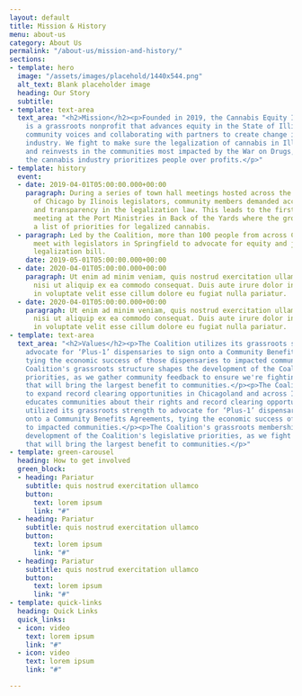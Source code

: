 ```yaml
---
layout: default
title: Mission & History
menu: about-us
category: About Us
permalink: "/about-us/mission-and-history/"
sections:
- template: hero
  image: "/assets/images/placehold/1440x544.png"
  alt_text: Blank placeholder image
  heading: Our Story
  subtitle:
- template: text-area
  text_area: "<h2>Mission</h2><p>Founded in 2019, the Cannabis Equity Illinois Coalition
    is a grassroots nonprofit that advances equity in the State of Illinois by elevating
    community voices and collaborating with partners to create change in the cannabis
    industry. We fight to make sure the legalization of cannabis in Illinois repairs
    and reinvests in the communities most impacted by the War on Drugs, and to ensure
    the cannabis industry prioritizes people over profits.</p>"
- template: history
  event:
  - date: 2019-04-01T05:00:00.000+00:00
    paragraph: During a series of town hall meetings hosted across the South Side
      of Chicago by Ilinois legislators, community members demanded accountability
      and transparency in the legalization law. This leads to the first Coalition
      meeting at the Port Ministries in Back of the Yards where the group develops
      a list of priorities for legalized cannabis.
  - paragraph: Led by the Coalition, more than 100 people from across Chicagoland
      meet with legislators in Springfield to advocate for equity and justice in the
      legalization bill.
    date: 2019-05-01T05:00:00.000+00:00
  - date: 2020-04-01T05:00:00.000+00:00
    paragraph: Ut enim ad minim veniam, quis nostrud exercitation ullamco laboris
      nisi ut aliquip ex ea commodo consequat. Duis aute irure dolor in reprehenderit
      in voluptate velit esse cillum dolore eu fugiat nulla pariatur.
  - date: 2020-04-01T05:00:00.000+00:00
    paragraph: Ut enim ad minim veniam, quis nostrud exercitation ullamco laboris
      nisi ut aliquip ex ea commodo consequat. Duis aute irure dolor in reprehenderit
      in voluptate velit esse cillum dolore eu fugiat nulla pariatur.
- template: text-area
  text_area: "<h2>Values</h2><p>The Coalition utilizes its grassroots strength to
    advocate for ‘Plus-1’ dispensaries to sign onto a Community Benefits Agreements,
    tying the economic success of those dispensaries to impacted communities.</p><p>The
    Coalition's grassroots structure shapes the development of the Coalition's legislative
    priorities, as we gather community feedback to ensure we're fighting for changes
    that will bring the largest benefit to communities.</p><p>The Coalition organizes
    to expand record clearing opportunities in Chicagoland and across Illinois, and
    educates communities about their rights and record clearing opportunities.</p><p>CEIC
    utilized its grassroots strength to advocate for ‘Plus-1’ dispensaries to sign
    onto a Community Benefits Agreements, tying the economic success of those dispensaries
    to impacted communities.</p><p>The Coalition's grassroots membership shapes the
    development of the Coalition's legislative priorities, as we fight for changes
    that will bring the largest benefit to communities.</p>"
- template: green-carousel
  heading: How to get involved
  green_block:
  - heading: Pariatur
    subtitle: quis nostrud exercitation ullamco
    button:
      text: lorem ipsum
      link: "#"
  - heading: Pariatur
    subtitle: quis nostrud exercitation ullamco
    button:
      text: lorem ipsum
      link: "#"
  - heading: Pariatur
    subtitle: quis nostrud exercitation ullamco
    button:
      text: lorem ipsum
      link: "#"
- template: quick-links
  heading: Quick Links
  quick_links:
  - icon: video
    text: lorem ipsum
    link: "#"
  - icon: video
    text: lorem ipsum
    link: "#"

---
```

